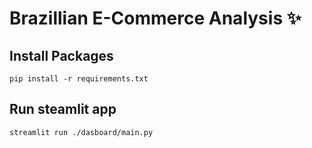 # Brazillian E-Commerce Analysis ✨

## Install Packages
```
pip install -r requirements.txt
```

## Run steamlit app
```
streamlit run ./dasboard/main.py
```